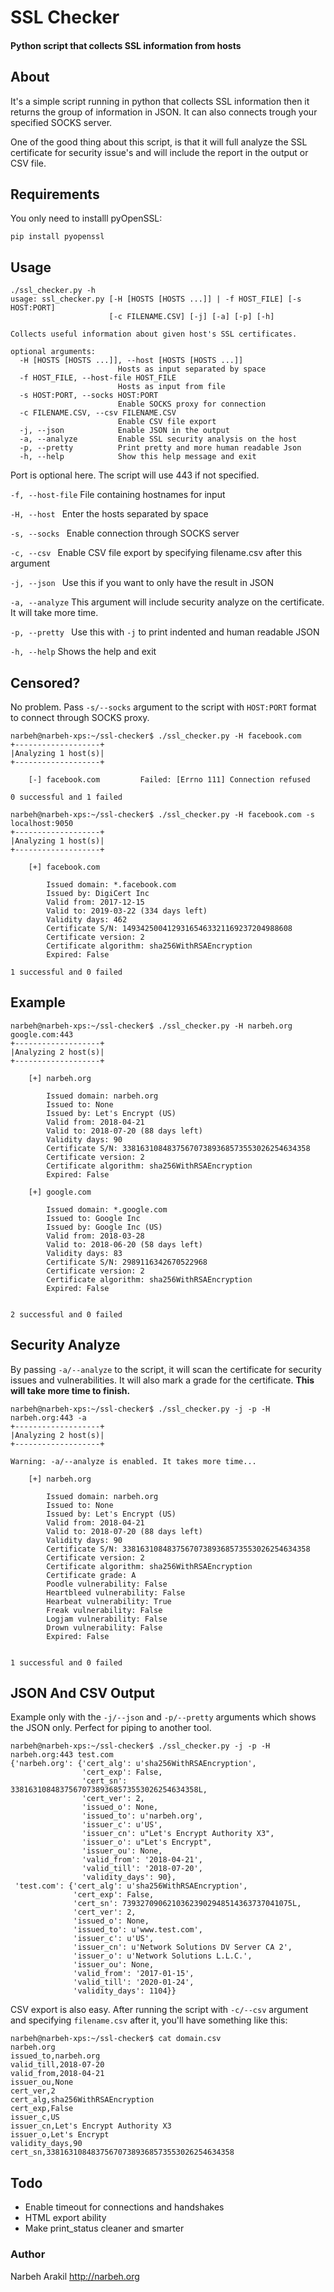 # SSL Checker
#### Python script that collects SSL information from hosts

## About

It's a simple script running in python that collects SSL information then it returns the group of information in JSON. It can also connects trough your specified SOCKS server. 

One of the good thing about this script, is that it will full analyze the SSL certificate for security issue's and will include the report in the output or CSV file.

## Requirements

You only need to installl pyOpenSSL:

`pip install pyopenssl`

## Usage

```
./ssl_checker.py -h
usage: ssl_checker.py [-H [HOSTS [HOSTS ...]] | -f HOST_FILE] [-s HOST:PORT]
                      [-c FILENAME.CSV] [-j] [-a] [-p] [-h]

Collects useful information about given host's SSL certificates.

optional arguments:
  -H [HOSTS [HOSTS ...]], --host [HOSTS [HOSTS ...]]
                        Hosts as input separated by space
  -f HOST_FILE, --host-file HOST_FILE
                        Hosts as input from file
  -s HOST:PORT, --socks HOST:PORT
                        Enable SOCKS proxy for connection
  -c FILENAME.CSV, --csv FILENAME.CSV
                        Enable CSV file export
  -j, --json            Enable JSON in the output
  -a, --analyze         Enable SSL security analysis on the host
  -p, --pretty          Print pretty and more human readable Json
  -h, --help            Show this help message and exit
```



Port is optional here. The script will use 443 if not specified.

`-f, --host-file` File containing hostnames for input

`-H, --host ` Enter the hosts separated by space

`-s, --socks ` Enable connection through SOCKS server

`-c, --csv ` Enable CSV file export by specifying filename.csv after this argument

`-j, --json ` Use this if you want to only have the result in JSON

`-a, --analyze` This argument will include security analyze on the certificate. It will take more time.

`-p, --pretty ` Use this with `-j` to print indented and human readable JSON

`-h, --help`	Shows the help and exit

## Censored?

No problem. Pass `-s/--socks` argument to the script with `HOST:PORT` format to connect through SOCKS proxy.

```
narbeh@narbeh-xps:~/ssl-checker$ ./ssl_checker.py -H facebook.com
+-------------------+
|Analyzing 1 host(s)|
+-------------------+

	[-] facebook.com         Failed: [Errno 111] Connection refused

0 successful and 1 failed

narbeh@narbeh-xps:~/ssl-checker$ ./ssl_checker.py -H facebook.com -s localhost:9050
+-------------------+
|Analyzing 1 host(s)|
+-------------------+

	[+] facebook.com

		Issued domain: *.facebook.com
		Issued by: DigiCert Inc
		Valid from: 2017-12-15
		Valid to: 2019-03-22 (334 days left)
		Validity days: 462
		Certificate S/N: 14934250041293165463321169237204988608
		Certificate version: 2
		Certificate algorithm: sha256WithRSAEncryption
		Expired: False

1 successful and 0 failed

```




## Example

```
narbeh@narbeh-xps:~/ssl-checker$ ./ssl_checker.py -H narbeh.org google.com:443
+-------------------+
|Analyzing 2 host(s)|
+-------------------+

	[+] narbeh.org

		Issued domain: narbeh.org
		Issued to: None
		Issued by: Let's Encrypt (US)
		Valid from: 2018-04-21
		Valid to: 2018-07-20 (88 days left)
		Validity days: 90
		Certificate S/N: 338163108483756707389368573553026254634358
		Certificate version: 2
		Certificate algorithm: sha256WithRSAEncryption
		Expired: False

	[+] google.com

		Issued domain: *.google.com
		Issued to: Google Inc
		Issued by: Google Inc (US)
		Valid from: 2018-03-28
		Valid to: 2018-06-20 (58 days left)
		Validity days: 83
		Certificate S/N: 2989116342670522968
		Certificate version: 2
		Certificate algorithm: sha256WithRSAEncryption
		Expired: False


2 successful and 0 failed
```



## Security Analyze

By passing `-a/--analyze` to the script, it will scan the certificate for security issues and vulnerabilities. It will also mark a grade for the certificate. **This will take more time to finish.**

```
narbeh@narbeh-xps:~/ssl-checker$ ./ssl_checker.py -j -p -H  narbeh.org:443 -a
+-------------------+
|Analyzing 2 host(s)|
+-------------------+

Warning: -a/--analyze is enabled. It takes more time...

	[+] narbeh.org

		Issued domain: narbeh.org
		Issued to: None
		Issued by: Let's Encrypt (US)
		Valid from: 2018-04-21
		Valid to: 2018-07-20 (88 days left)
		Validity days: 90
		Certificate S/N: 338163108483756707389368573553026254634358
		Certificate version: 2
		Certificate algorithm: sha256WithRSAEncryption
		Certificate grade: A
		Poodle vulnerability: False
		Heartbleed vulnerability: False
		Hearbeat vulnerability: True
		Freak vulnerability: False
		Logjam vulnerability: False
		Drown vulnerability: False
		Expired: False


1 successful and 0 failed
```



## JSON And CSV Output

Example only with the `-j/--json` and `-p/--pretty` arguments which shows the JSON only. Perfect for piping to another tool.

```
narbeh@narbeh-xps:~/ssl-checker$ ./ssl_checker.py -j -p -H  narbeh.org:443 test.com
{'narbeh.org': {'cert_alg': u'sha256WithRSAEncryption',
                'cert_exp': False,
                'cert_sn': 338163108483756707389368573553026254634358L,
                'cert_ver': 2,
                'issued_o': None,
                'issued_to': u'narbeh.org',
                'issuer_c': u'US',
                'issuer_cn': u"Let's Encrypt Authority X3",
                'issuer_o': u"Let's Encrypt",
                'issuer_ou': None,
                'valid_from': '2018-04-21',
                'valid_till': '2018-07-20',
                'validity_days': 90},
 'test.com': {'cert_alg': u'sha256WithRSAEncryption',
              'cert_exp': False,
              'cert_sn': 73932709062103623902948514363737041075L,
              'cert_ver': 2,
              'issued_o': None,
              'issued_to': u'www.test.com',
              'issuer_c': u'US',
              'issuer_cn': u'Network Solutions DV Server CA 2',
              'issuer_o': u'Network Solutions L.L.C.',
              'issuer_ou': None,
              'valid_from': '2017-01-15',
              'valid_till': '2020-01-24',
              'validity_days': 1104}}
```



CSV export is also easy. After running the script with `-c/--csv` argument and specifying `filename.csv` after it, you'll have something like this:

```
narbeh@narbeh-xps:~/ssl-checker$ cat domain.csv 
narbeh.org
issued_to,narbeh.org
valid_till,2018-07-20
valid_from,2018-04-21
issuer_ou,None
cert_ver,2
cert_alg,sha256WithRSAEncryption
cert_exp,False
issuer_c,US
issuer_cn,Let's Encrypt Authority X3
issuer_o,Let's Encrypt
validity_days,90
cert_sn,338163108483756707389368573553026254634358

```



## Todo

- Enable timeout for connections and handshakes
- HTML export ability
- Make print_status cleaner and smarter


### Author

Narbeh Arakil
http://narbeh.org
